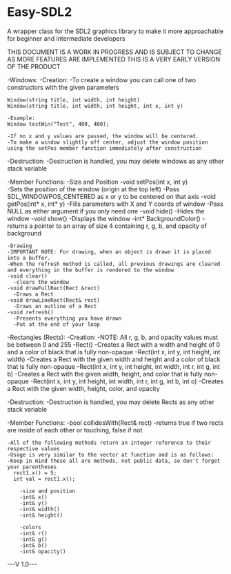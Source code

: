 # Easy-SDL2
A wrapper class for the SDL2 graphics library to make it more approachable for beginner and intermediate developers

THIS DOCUMENT IS A WORK IN PROGRESS AND IS SUBJECT TO CHANGE AS MORE FEATURES ARE IMPLEMENTED
THIS IS A VERY EARLY VERSION OF THE PRODUCT

-Windows:
  -Creation:
    -To create a window you can call one of two constructors with the given parameters

    Window(string title, int width, int height)
    Window(string title, int width, int height, int x, int y)

    -Example:
    Window testWin("Test", 400, 400);

    -If no x and y values are passed, the window will be centered.
    -To make a window slightly off center, adjust the window position using the setPos member function immediately after construction

  -Destruction:
    -Destruction is handled, you may delete windows as any other stack variable

  -Member Functions:
  -Size and Position
    -void setPos(int x, int y)  
      -Sets the position of the window (origin at the top left)
  		-Pass SDL_WINDOWPOS_CENTERED as x or y to be centered on that axis
  	-void getPos(int* x, int* y)
      -Fills parameters with X and Y coords of window
      -Pass NULL as either argument if you only need one
  	-void hide()
      -Hides the window
  	-void show()
      -Displays the window
  	-int* BackgroundColor()
      -returns a pointer to an array of size 4 containing r, g, b, and opacity of background

  	-Drawing
    -IMPORTANT NOTE: For drawing, when an object is drawn it is placed into a buffer.
    -When the refresh method is called, all previous drawings are cleared and everything in the buffer is rendered to the window
  	-void clear()
      -clears the window
  	-void drawFullRect(Rect &rect)
      -Draws a Rect
  	-void drawLineRect(Rect& rect)
      -Draws an outline of a Rect
  	-void refresh()
      -Presents everything you have drawn
      -Put at the end of your loop


-Rectangles (Rects):
  -Creation:
    -NOTE: All r, g, b, and opacity values must be between 0 and 255
    -Rect()
      -Creates a Rect with a width and height of 0 and a color of black that is fully non-opaque
  	-Rect(int x, int y, int height, int width)
      -Creates a Rect with the given width and height and a color of black that is fully non-opaque
  	-Rect(int x, int y, int height, int width, int r, int g, int b)
      -Creates a Rect with the given width, height, and color that is fully non-opaque
  	-Rect(int x, int y, int height, int width, int r, int g, int b, int o)
      -Creates a Rect with the given width, height, color, and opacity

  -Destruction:
    -Destruction is handled, you may delete Rects as any other stack variable

  -Member Functions:
    -bool collidesWith(Rect& rect)
      -returns true if two rects are inside of each other or touching, false if not

    -All of the following methods return an integer reference to their respective values
    -Usage is very similar to the vector at function and is as follows:
    -Keep in mind these all are methods, not public data, so don't forget your parentheses
      rect1.x() = 5;
      int val = rect1.x();

    	-size and position
    	-int& x()
    	-int& y()
    	-int& width()
    	-int& height()

    	-colors
    	-int& r()
    	-int& g()
    	-int& b()
    	-int& opacity()



---V 1.0---
